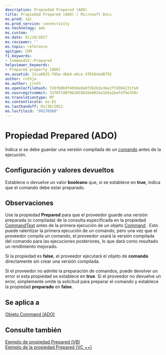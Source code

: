 ```yaml
---
description: Propiedad Prepared (ADO)
title: Propiedad Prepared (ADO) | Microsoft Docs
ms.prod: sql
ms.prod_service: connectivity
ms.technology: ado
ms.custom: ''
ms.date: 01/19/2017
ms.reviewer: ''
ms.topic: reference
apitype: COM
f1_keywords:
- Command15::Prepared
helpviewer_keywords:
- Prepared property [ADO]
ms.assetid: 11ca8825-765e-4bb4-a6ce-3f6564ad8755
author: rothja
ms.author: jroth
ms.openlocfilehash: f20fb9b9f4050ebb0f382b2e36e2f7d5b6231fa9
ms.sourcegitcommit: 33f0f190f962059826e002be165a2bef4f9e350c
ms.translationtype: MT
ms.contentlocale: es-ES
ms.lasthandoff: 01/30/2021
ms.locfileid: "99170560"
---
```

# <a name="prepared-property-ado"></a>Propiedad Prepared (ADO)
Indica si se debe guardar una versión compilada de un [comando](./command-object-ado.md) antes de la ejecución.  
  
## <a name="settings-and-return-values"></a>Configuración y valores devueltos  
 Establece o devuelve un valor **booleano** que, si se establece en **true**, indica que el comando debe estar preparado.  
  
## <a name="remarks"></a>Observaciones  
 Use la propiedad **Prepared** para que el proveedor guarde una versión preparada (o compilada) de la consulta especificada en la propiedad [CommandText](./commandtext-property-ado.md) antes de la primera ejecución de un objeto [Command](./command-object-ado.md) . Esto puede ralentizar la primera ejecución de un comando, pero una vez que el proveedor compila un comando, el proveedor usará la versión compilada del comando para las ejecuciones posteriores, lo que dará como resultado un rendimiento mejorado.  
  
 Si la propiedad es **false**, el proveedor ejecutará el objeto de **comando** directamente sin crear una versión compilada.  
  
 Si el proveedor no admite la preparación de comandos, puede devolver un error si esta propiedad se establece en **true**. Si el proveedor no devuelve un error, simplemente omite la solicitud para preparar el comando y establece la propiedad **preparado** en **false**.  
  
## <a name="applies-to"></a>Se aplica a  
 [Objeto Command (ADO)](./command-object-ado.md)  
  
## <a name="see-also"></a>Consulte también  
 [Ejemplo de propiedad Prepared (VB)](./prepared-property-example-vb.md)   
 [Ejemplo de la propiedad Prepared (VC ++)](./prepared-property-example-vc.md)